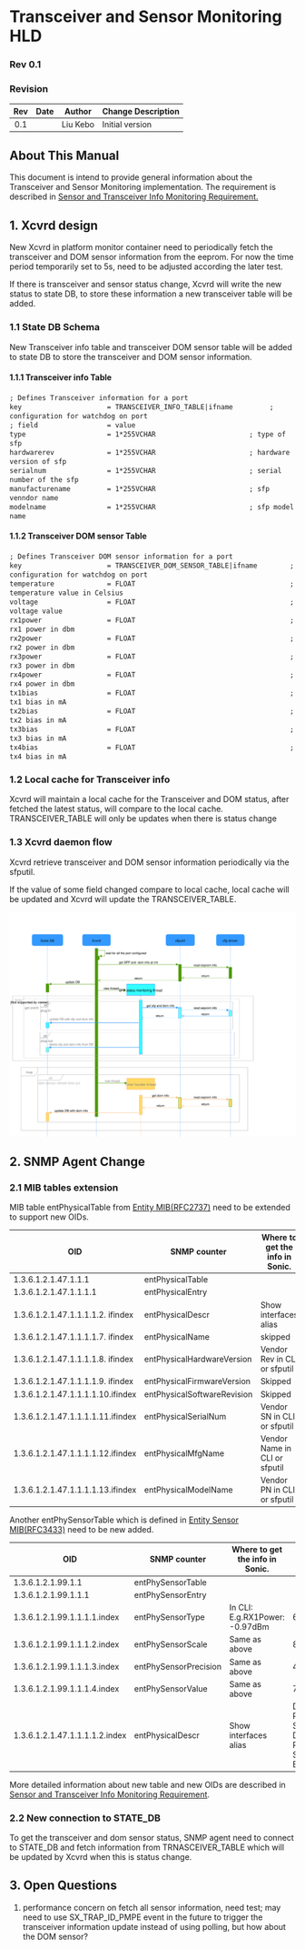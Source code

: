 # Transceiver and Sensor Monitoring HLD #

### Rev 0.1 ###

### Revision
 | Rev |     Date    |       Author       | Change Description                |
 |:---:|:-----------:|:------------------:|-----------------------------------|
 | 0.1 |             |      Liu Kebo      | Initial version                   |

## About This Manual ##

This document is intend to provide general information about the Transceiver and Sensor Monitoring implementation.
The requirement is described in [Sensor and Transceiver Info Monitoring Requirement.](https://github.com/Azure/SONiC/blob/gh-pages/doc/OIDsforSensorandTransciver.MD)

## 1. Xcvrd design ##

New Xcvrd in platform monitor container need to periodically fetch the transceiver and DOM sensor information from the eeprom. For now the time period temporarily set to 5s, need to be adjusted according the later test.

If there is transceiver and sensor status change, Xcvrd will write the new status to state DB, to store these information a new transceiver table will be added.
 
### 1.1 State DB Schema ###

New Transceiver info table and transceiver DOM sensor table will be added to state DB to store the transceiver and DOM sensor information. 

#### 1.1.1 Transceiver info Table ####

	; Defines Transceiver information for a port
	key                     = TRANSCEIVER_INFO_TABLE|ifname         ; configuration for watchdog on port
	; field                 = value
	type                    = 1*255VCHAR                       ; type of sfp
	hardwarerev             = 1*255VCHAR                       ; hardware version of sfp
	serialnum               = 1*255VCHAR                       ; serial number of the sfp
	manufacturename         = 1*255VCHAR                       ; sfp venndor name
	modelname               = 1*255VCHAR                       ; sfp model name

#### 1.1.2 Transceiver DOM sensor Table ####

	; Defines Transceiver DOM sensor information for a port
	key                     = TRANSCEIVER_DOM_SENSOR_TABLE|ifname        ; configuration for watchdog on port
	temperature             = FLOAT                                      ; temperature value in Celsius
	voltage                 = FLOAT                                      ; voltage value
	rx1power                = FLOAT                                      ; rx1 power in dbm
	rx2power                = FLOAT                                      ; rx2 power in dbm
	rx3power                = FLOAT                                      ; rx3 power in dbm
	rx4power                = FLOAT                                      ; rx4 power in dbm
	tx1bias                 = FLOAT                                      ; tx1 bias in mA
	tx2bias                 = FLOAT                                      ; tx2 bias in mA
	tx3bias                 = FLOAT                                      ; tx3 bias in mA
	tx4bias                 = FLOAT                                      ; tx4 bias in mA


### 1.2 Local cache for Transceiver info ###

Xcvrd will maintain a local cache for the Transceiver and DOM status, after fetched the latest status, will compare to the local cache. TRANSCEIVER_TABLE will only be updates when there is status change 

### 1.3 Xcvrd daemon flow ###

Xcvrd retrieve transceiver and DOM sensor information periodically via the sfputil. 

If the value of some field changed compare to local cache, local cache will be updated and Xcvrd will update the TRANSCEIVER_TABLE.  

![](https://github.com/Azure/SONiC/blob/gh-pages/images/transceiver_monitoring_hld/xcvrd_flow.svg)



## 2. SNMP Agent Change ##

### 2.1 MIB tables extension ###

MIB table entPhysicalTable from [Entity MIB(RFC2737)](https://tools.ietf.org/html/rfc2737) need to be extended to support new OIDs.

| OID | SNMP counter | Where to get the info in Sonic. | Example: |
| --- | --- | --- | --- |
| 1.3.6.1.2.1.47.1.1.1 | entPhysicalTable |   |   |
| 1.3.6.1.2.1.47.1.1.1.1 | entPhysicalEntry |   |   |
| 1.3.6.1.2.1.47.1.1.1.1.2. ifindex | entPhysicalDescr | Show interfaces alias | Xcvr for Ethernet29 |
| 1.3.6.1.2.1.47.1.1.1.1.7. ifindex | entPhysicalName | skipped | |
| 1.3.6.1.2.1.47.1.1.1.1.8. ifindex | entPhysicalHardwareVersion | Vendor Rev in CLI or sfputil | A1 |
| 1.3.6.1.2.1.47.1.1.1.1.9. ifindex | entPhysicalFirmwareVersion | Skipped |   |
| 1.3.6.1.2.1.47.1.1.1.1.10.ifindex | entPhysicalSoftwareRevision | Skipped |   |
| 1.3.6.1.2.1.47.1.1.1.1.11.ifindex | entPhysicalSerialNum | Vendor SN in CLI or sfputil | WW5062F |
| 1.3.6.1.2.1.47.1.1.1.1.12.ifindex | entPhysicalMfgName | Vendor Name in CLI or sfputil | FINISAR CORP |
| 1.3.6.1.2.1.47.1.1.1.1.13.ifindex | entPhysicalModelName | Vendor PN in CLI or sfputil| FCBN410QD3C02 |


Another entPhySensorTable which is defined in [Entity Sensor MIB(RFC3433)](https://tools.ietf.org/html/rfc3433) need to be new added.

| OID | SNMP counter | Where to get the info in Sonic. | Example: |
| --- | --- | --- | --- |
| 1.3.6.1.2.1.99.1.1 | entPhySensorTable |   |   |
| 1.3.6.1.2.1.99.1.1.1 | entPhySensorEntry |   |   |
| 1.3.6.1.2.1.99.1.1.1.1.index | entPhySensorType | In CLI: E.g.RX1Power: -0.97dBm | 6 |
| 1.3.6.1.2.1.99.1.1.1.2.index | entPhySensorScale | Same as above | 8 |
| 1.3.6.1.2.1.99.1.1.1.3.index | entPhySensorPrecision | Same as above | 4 |
| 1.3.6.1.2.1.99.1.1.1.4.index | entPhySensorValue | Same as above | 7998 |
| 1.3.6.1.2.1.47.1.1.1.1.2.index | entPhysicalDescr | Show interfaces alias | DOM RX Power Sensor for DOM RX Power Sensor for Ethernet29/1 |


More detailed information about new table and new OIDs are described in [Sensor and Transceiver Info Monitoring Requirement](https://github.com/Azure/SONiC/blob/gh-pages/doc/OIDsforSensorandTransciver.MD#transceiver-requirements-entity-mib).

### 2.2 New connection to STATE_DB ###

To get the transceiver and dom sensor status, SNMP agent need to connect to STATE\_DB and fetch information from TRNASCEIVER_TABLE which will be updated by Xcvrd when this is status change.


## 3. Open Questions ##

1. performance concern on fetch all sensor information, need test; may need to use SX_TRAP_ID_PMPE event in the future to trigger the transceiver information update instead of using polling, but how about the DOM sensor?  


     
